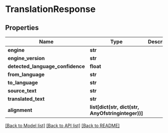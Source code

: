 # TranslationResponse

## Properties
Name | Type | Description | Notes
------------ | ------------- | ------------- | -------------
**engine** | **str** |  | 
**engine_version** | **str** |  | 
**detected_language_confidence** | **float** |  | [optional] 
**from_language** | **str** |  | 
**to_language** | **str** |  | 
**source_text** | **str** |  | 
**translated_text** | **str** |  | 
**alignment** | **list[dict(str, dict(str, AnyOfstringinteger))]** |  | [optional] 

[[Back to Model list]](../README.md#documentation-for-models) [[Back to API list]](../README.md#documentation-for-api-endpoints) [[Back to README]](../README.md)


